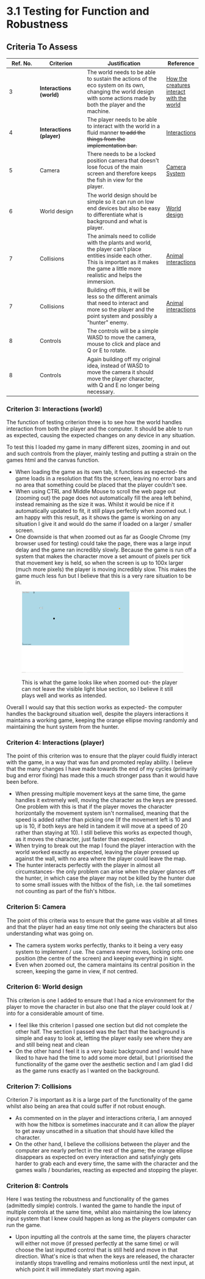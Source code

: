 # 3.1 Testing for Function and Robustness

## Criteria To Assess

<table><thead><tr><th width="109">Ref. No.</th><th width="139">Criterion</th><th width="290">Justification</th><th>Reference</th></tr></thead><tbody><tr><td>3</td><td><strong>Interactions (world)</strong></td><td>The world needs to be able to sustain the actions of the eco system on its own, changing the world design with some actions made by both the player and the machine. </td><td><a href="../analysis/1.3-research-the-problem.md#how-the-creatures-interact-with-the-world">How the creatures interact with the world</a></td></tr><tr><td>4</td><td><strong>Interactions (player)</strong></td><td>The player needs to be able to interact with the world in a fluid manner <del>to add the things from the implementation bar.</del></td><td><a href="../analysis/1.4a-features-of-the-proposed-solution.md#interactions">Interactions</a></td></tr><tr><td>5</td><td>Camera </td><td>There needs to be a locked position camera that doesn't lose focus of the main screen and therefore keeps the fish in view for the player. </td><td><a href="../analysis/1.4a-features-of-the-proposed-solution.md#camera-system">Camera System</a></td></tr><tr><td>6</td><td>World design</td><td>The world design should be simple so it can run on low end devices but also be easy to differentiate what is background and what is player.</td><td><a href="../analysis/1.3-research-the-problem.md#world-design-and-art-style">World design</a></td></tr><tr><td>7</td><td>Collisions</td><td>The animals need to collide with the plants and world, the player can't place entities inside each other. This is important as it makes the game a little more realistic and helps the immersion. </td><td><a href="../analysis/1.4a-features-of-the-proposed-solution.md#animal-interactions">Animal interactions</a></td></tr><tr><td>7</td><td>Collisions</td><td>Building off this, it will be less so the different animals that need to interact and more so the player and the point system and possibly a "hunter" enemy. </td><td><a href="../analysis/1.4a-features-of-the-proposed-solution.md#animal-interactions">Animal interactions</a></td></tr><tr><td>8</td><td>Controls</td><td>The controls will be a simple WASD to move the camera, mouse to click and place and Q or E to rotate.</td><td></td></tr><tr><td>8</td><td>Controls</td><td>Again building off my original idea, instead of WASD to move the camera it should move the player character, with Q and E no longer being necessary. </td><td></td></tr></tbody></table>

### Criterion 3: Interactions (world)

The function of testing criterion three is to see how the world handles interaction from both the player and the computer. It should be able to run as expected, causing the expected changes on any device in any situation.

To test this I loaded my game in many different sizes, zooming in and out and such controls from the player, mainly testing and putting a strain on the games html and the canvas function.&#x20;

* When loading the game as its own tab, it functions as expected- the game loads in a resolution that fits the screen, leaving no error bars and no area that something could be placed that the player couldn't see.&#x20;
* When using CTRL and Middle Mouse to scroll the web page out (zooming out) the page does not automatically fill the area left behind, instead remaining as the size it was. Whilst it would be nice if it automatically updated to fit, it still plays perfectly when zoomed out. I am happy with this result, as it shows the game is working on any situation I give it and would do the same if loaded on a larger / smaller screen.&#x20;
* One downside is that when zoomed out as far as Google Chrome (my browser used for testing) could take the page, there was a large input delay and the game ran incredibly slowly. Because the game is run off a system that makes the character move a set amount of pixels per tick that movement key is held, so when the screen is up to 100x larger (much more pixels) the player is moving incredibly slow. This makes the game much less fun but I believe that this is a very rare situation to be in.&#x20;

<figure><img src="../.gitbook/assets/image (15).png" alt=""><figcaption><p>This is what the game looks like when zoomed out- the player can not leave the visible light blue section, so I believe it still plays well and works as intended. </p></figcaption></figure>

Overall I would say that this section works as expected- the computer handles the background situation well, despite the players interactions it maintains a working game, keeping the orange ellipse moving randomly and maintaining the hunt system from the hunter.&#x20;

### Criterion 4: Interactions (player)

The point of this criterion was to ensure that the player could fluidly interact with the game, in a way that was fun and promoted replay ability. I believe that the many changes I have made towards the end of my cycles (primarily bug and error fixing) has made this a much stronger pass than it would have been before.&#x20;

* When pressing multiple movement keys at the same time, the game handles it extremely well, moving the character as the keys are pressed. One problem with this is that if the player moves the character horizontally the movement system isn't normalised, meaning that the speed is added rather than picking one (If the movement left is 10 and up is 10, if both keys are held in tandem it will move at a speed of 20 rather than staying at 10). I still believe this works as expected though, as it moves the character, just faster than expected.&#x20;
* When trying to break out the map I found the player interaction with the world worked exactly as expected, leaving the player pressed up against the wall, with no area where the player could leave the map.
* The hunter interacts perfectly with the player in almost all circumstances- the only problem can arise when the player glances off the hunter, in which case the player may not be killed by the hunter due to some small issues with the hitbox of the fish, i.e. the tail sometimes not counting as part of the fish's hitbox.&#x20;

### Criterion 5: Camera

The point of this criteria was to ensure that the game was visible at all times and that the player had an easy time not only seeing the characters but also understanding what was going on.&#x20;

* The camera system works perfectly, thanks to it being a very easy system to implement / use. The camera never moves, locking onto one position (the centre of the screen) and keeping everything in sight.
* Even when zoomed out, the camera maintains its central position in the screen, keeping the game in view, if not centred.&#x20;

### Criterion 6: World design

This criterion is one I added to ensure that I had a nice environment for the player to move the character in but also one that the player could look at / into for a considerable amount of time.

* I feel like this criterion I passed one section but did not complete the other half. The section I passed was the fact that the background is simple and easy to look at, letting the player easily see where they are and still being neat and clean
* On the other hand I feel it is a very basic background and I would have liked to have had the time to add some more detail, but I prioritised the functionality of the game over the aesthetic section and I am glad I did as the game runs exactly as I wanted on the background.&#x20;

### Criterion 7: Collisions

Criterion 7 is important as it is a large part of the functionality of the game whilst also being an area that could suffer if not robust enough.&#x20;

* As commented on in the player and interactions criteria, I am annoyed with how the hitbox is sometimes inaccurate and it can allow the player to get away unscathed in a situation that should have killed the character.&#x20;
* On the other hand, I believe the collisions between the player and the computer are nearly perfect in the rest of the game; the orange ellipse disappears as expected on every interaction and satisfyingly gets harder to grab each and every time, the same with the character and the games walls / boundaries, reacting as expected and stopping the player.&#x20;

### Criterion 8: Controls

Here I was testing the robustness and functionality of the games (admittedly simple) controls. I wanted the game to handle the input of multiple controls at the same time, whilst also maintaining the low latency input system that I knew could happen as long as the players computer can run the game.&#x20;

* Upon inputting all the controls at the same time, the players character will either not move (if pressed perfectly at the same time) or will choose the last inputted control that is still held and move in that direction. What's nice is that when the keys are released, the character instantly stops travelling and remains motionless until the next input, at which point it will immediately start moving again.&#x20;

